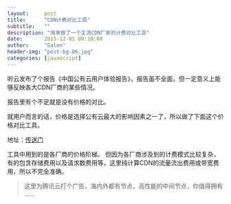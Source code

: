 ```yaml
---
layout:     post
title:      "CDN计费对比工具"
subtitle:   ""
description: "简单做了一个主流CDN厂家的计费对比工具"
date:       2015-12-01 08:10:00
author:     "Galen"
header-img: "post-bg-06.jpg"
categories: [javascript] 
---  
```


听云发布了个报告《中国公有云用户体验报告》，报告虽不全面，但一定意义上能够反映各大CDN厂商的某些情况。  

报告里有个不足就是没有价格的对比。

就用户而言的话，价格是选择公有云最大的影响因素之一了，所以做了下面这个价格对比工具。

地址：[传送门](http://galen-yip.com/execise/cloud/)

工具中用到的是各厂商的价格阶梯。
但因为各厂商涉及到的计费模式比较复杂，有的包含存储费用以及请求数费用等，这里纯计算CDN的流量流出费用或带宽费用，所以不完全准确。

> 这里为腾讯云打个广告，海内外都有节点，高性能的中间节点，你值得拥有 ......


